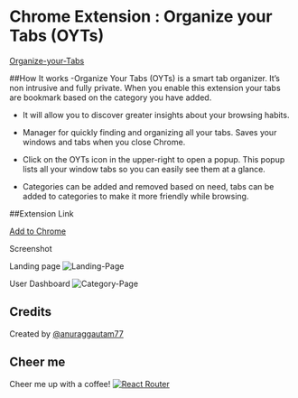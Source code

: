 # Chrome Extension : Organize your Tabs (OYTs)

[Organize-your-Tabs](https://chrome.google.com/webstore/search/OYTs)




##How It works
-Organize Your Tabs (OYTs) is a smart tab organizer. It’s non intrusive and fully private. When you enable this extension your tabs are bookmark based on the category you have added.
- It will allow you to discover greater insights about your browsing habits.
- Manager for quickly finding and organizing all your tabs. Saves your windows and tabs when you close Chrome.

- Click on the OYTs icon in the upper-right to open a popup. This popup lists all your window tabs so you can easily see them at a glance.
- Categories can be added and removed based on need, tabs can be added to categories to make it more friendly while browsing.
 
 
##Extension Link
 
[Add to Chrome](https://chrome.google.com/webstore/search/OYTs)


Screenshot

Landing page
![Landing-Page](https://user-images.githubusercontent.com/1465967/41863335-0bcb5f7a-78c4-11e8-93a6-cc9c20a12db8.jpg)

User Dashboard
![Category-Page](https://user-images.githubusercontent.com/1465967/41863350-176249c0-78c4-11e8-9d8b-a7c40399ae71.jpg)

 ## Credits

Created by [@anuraggautam77](https://www.linkedin.com/in/anuraggautam77/)

 ## Cheer me
Cheer me up with a coffee! [![React Router](https://www.buymeacoffee.com/assets/img/bmc-f-logo.svg)](https://www.buymeacoffee.com/fL0O9wW)

 

